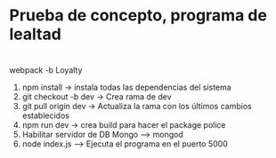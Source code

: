 #
# Prueba de concepto, programa de lealtad
#
webpack -b
Loyalty
1. npm install -> instala todas las dependencias del sistema
2. git checkout -b dev -> Crea rama de dev
3. git pull origin dev -> Actualiza la rama con los últimos cambios establecidos
4. npm run dev -> crea build para hacer el package police
5. Habilitar servidor de DB Mongo --> mongod
6. node index.js —> Ejecuta el programa en el puerto 5000 
